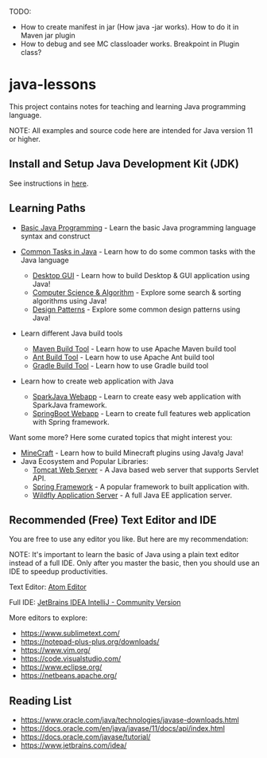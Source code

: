 TODO:

- How to create manifest in jar (How java -jar works). How to do it in Maven jar plugin
- How to debug and see MC classloader works. Breakpoint in Plugin class?

# java-lessons

This project contains notes for teaching and learning Java programming language.

NOTE: All examples and source code here are intended for Java version 11 or higher.

## Install and Setup Java Development Kit (JDK)

See instructions in [here](basic/Hello.java).

## Learning Paths

* [Basic Java Programming](basic) - Learn the basic Java programming language syntax and construct
* [Common Tasks in Java](commontasks) - Learn how to do some common tasks with the Java language
  - [Desktop GUI](commontasks/swingdesktop) - Learn how to build Desktop & GUI application using Java!
  - [Computer Science & Algorithm](commontasks/algorithm) - Explore some search & sorting algorithms using Java!
  - [Design Patterns](commontasks/designpatterns) - Explore some common design patterns using Java!
  
* Learn different Java build tools
  - [Maven Build Tool](maven-hello-java) - Learn how to use Apache Maven build tool
  - [Ant Build Tool](ant-hello-java) - Learn how to use Apache Ant build tool
  - [Gradle Build Tool](gradle-hello-java) - Learn how to use Gradle build tool
  
* Learn how to create web application with Java
  - [SparkJava Webapp](spark-webapp) - Learn to create easy web application with SparkJava framework.
  - [SpringBoot Webapp](spring-webapp) - Learn to create full features web application with Spring framework.
  
Want some more? Here some curated topics that might interest you:

* [MineCraft](minecraft) - Learn how to build Minecraft plugins using Java!g Java!
* Java Ecosystem and Popular Libraries:
  - [Tomcat Web Server](http://tomcat.apache.org/) - A Java based web server that supports Servlet API.
  - [Spring Framework](https://spring.io/) - A popular framework to built application with.
  - [Wildfly Application Server](https://www.wildfly.org/) - A full Java EE application server.

## Recommended (Free) Text Editor and IDE

You are free to use any editor you like. But here are my recommendation:

NOTE: It's important to learn the basic of Java using a plain text editor instead of a full IDE.
Only after you master the basic, then you should use an IDE to speedup productivities.

Text Editor: [Atom Editor](https://atom.io/)

Full IDE: [JetBrains IDEA IntelliJ - Community Version](https://www.jetbrains.com/idea/download/)

More editors to explore:

* https://www.sublimetext.com/
* https://notepad-plus-plus.org/downloads/
* https://www.vim.org/
* https://code.visualstudio.com/
* https://www.eclipse.org/
* https://netbeans.apache.org/

## Reading List

* https://www.oracle.com/java/technologies/javase-downloads.html
* https://docs.oracle.com/en/java/javase/11/docs/api/index.html
* https://docs.oracle.com/javase/tutorial/
* https://www.jetbrains.com/idea/
